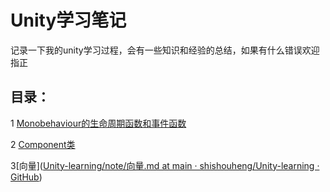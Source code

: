 # Unity学习笔记

记录一下我的unity学习过程，会有一些知识和经验的总结，如果有什么错误欢迎指正

## 目录：

1 [Monobehaviour的生命周期函数和事件函数](https://github.com/zhushouheng/Unity-learning/blob/main/note/Monobehaviour%E7%9A%84%E7%94%9F%E5%91%BD%E5%91%A8%E6%9C%9F%E5%87%BD%E6%95%B0%E5%92%8C%E4%BA%8B%E4%BB%B6%E5%87%BD%E6%95%B0.md)

2 [Component类](https://github.com/zhushouheng/Unity-learning/blob/main/note/Component%E7%B1%BB.md)

3[向量]([Unity-learning/note/向量.md at main · shishouheng/Unity-learning · GitHub](https://github.com/shishouheng/Unity-learning/blob/main/note/%E5%90%91%E9%87%8F.md))
